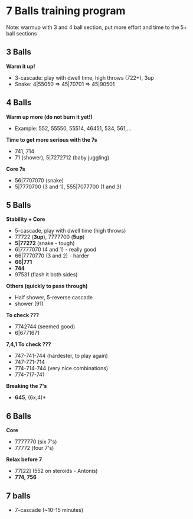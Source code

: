 # 7 Balls training program

Note: warmup with 3 and 4 ball section, put more effort and time to the 5+ 
ball sections

## 3 Balls

**Warm it up!**  
- 3-cascade: play with dwell time, high throws (722+), 3up
- Snake: 4|55050 => 45|70701 => 45|90501

## 4 Balls

**Warm up more (do not burn it yet!)**  
- Example: 552, 55550, 55514, 46451, 534, 561,...

**Time to get more serious with the 7s**  
- 741, 714
- 71 (shower), 5|7272712 (baby juggling)

**Core 7s**
- 56|7707070 (snake)
- 5|7770700 (3 and 1), 555|7077700 (1 and 3)

## 5 Balls

**Stability + Core**  
- 5-cascade, play with dwell time (high throws)
- 77722 (**3up**), 7777700 (**5up**)
- **5|77272** (snake - tough)                                                   
- 6|7777070 (4 and 1) - really good                                                          
- 66|7770770 (3 and 2) - harder
- **66|771**
- **744**
- 97531 (flash it both sides)

**Others (quickly to pass through)**  
- Half shower, 5-reverse cascade
- shower (91)

**To check ???**  
- 7742744 (seemed good)
- 6|6771671

**7,4,1 To check ???**
- 747-741-744 (hardester, to play again)
- 747-771-714
- 774-714-744 (very nice combinations)
- 774-717-741

**Breaking the 7's**  
- **645**, (6x,4)\*

## 6 Balls

**Core**  
- 7777770 (six 7's)
- 77772 (four 7's)

**Relax before 7**  
- 77[22] \(552 on steroids - Antonis)
- **774, 756**

## 7 balls

- 7-cascade (~10-15 minutes)

